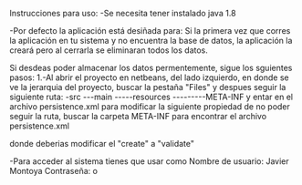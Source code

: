 Instrucciones para uso:
-Se necesita tener instalado java 1.8

-Por defecto la aplicación está desiñada para:
Si la primera vez que corres la aplicación en tu sistema y no encuentra la base
de datos, la aplicación la creará pero al cerrarla se eliminaran todos los datos.

Si desdeas poder almacenar los datos permentemente, sigue los sguientes pasos:
1.-Al abrir el proyecto en netbeans, del lado izquierdo, en donde se ve la jerarquia del proyecto,
buscar la pestaña "Files" y despues seguir la siguiente ruta:
-src
---main
-----resources
---------META-INF
y entar en el archivo persistence.xml para modificar la siguiente propiedad
de no poder seguir la ruta, buscar la carpeta META-INF para encontrar el
archivo persistence.xml

<property name="hibernate.hbm2ddl.auto" value="create"/>

donde deberias modificar el "create" a "validate"

-Para acceder al sistema tienes que usar como
Nombre de usuario: Javier Montoya
Contraseña: o
